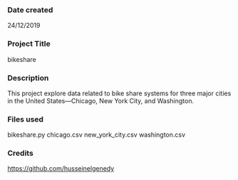### Date created
24/12/2019

### Project Title
bikeshare

### Description
This project explore data related to bike share systems for three major cities in the United States—Chicago, New York City, and Washington.

### Files used
bikeshare.py
chicago.csv
new_york_city.csv
washington.csv

### Credits
https://github.com/husseinelgenedy

